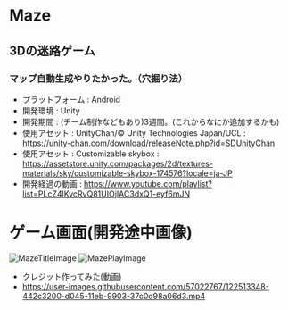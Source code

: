 # Maze 
## 3Dの迷路ゲーム
### マップ自動生成やりたかった。（穴掘り法）
* プラットフォーム : Android
* 開発環境 : Unity
* 開発期間 : (チーム制作などもあり)3週間。(これからなにか追加するかも)
* 使用アセット : UnityChan/© Unity Technologies Japan/UCL : https://unity-chan.com/download/releaseNote.php?id=SDUnityChan
* 使用アセット : Customizable skybox : https://assetstore.unity.com/packages/2d/textures-materials/sky/customizable-skybox-174576?locale=ja-JP
* 開発経過の動画 : https://www.youtube.com/playlist?list=PLcZ4lKvcRvQ81UIOjIAC3dxQ1-eyf6mJN

# ゲーム画面(開発途中画像)
![MazeTitleImage](https://user-images.githubusercontent.com/57022767/122513327-3e365100-d045-11eb-887d-60a21789243b.png)
![MazePlayImage](https://user-images.githubusercontent.com/57022767/122513312-38d90680-d045-11eb-84a3-d9a5b351e09c.png)

* クレジット作ってみた(動画)
* https://user-images.githubusercontent.com/57022767/122513348-442c3200-d045-11eb-9903-37c0d98a06d3.mp4
